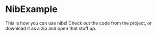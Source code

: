 # NibExample
This is how you can use nibs! Check out the code from the project, or download it as a zip and open that stuff up.
